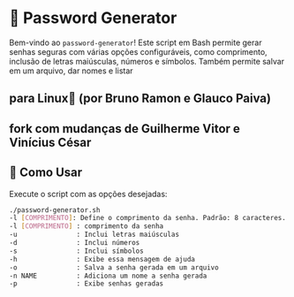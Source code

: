 # 🔐 Password Generator

Bem-vindo ao `password-generator`! Este script em Bash permite gerar senhas seguras com várias opções configuráveis, como comprimento, inclusão de letras maiúsculas, números e símbolos. Também permite salvar em um arquivo, dar nomes e listar

## para Linux🐧 (por Bruno Ramon e Glauco Paiva)

## fork com mudanças de Guilherme Vitor e Vinícius César

## 🚀 Como Usar

Execute o script com as opções desejadas:

```bash
./password-generator.sh
-l [COMPRIMENTO]: Define o comprimento da senha. Padrão: 8 caracteres.
-l [COMPRIMENTO] : comprimento da senha
-u               : Inclui letras maiúsculas
-d               : Inclui números
-s               : Inclui símbolos
-h               : Exibe essa mensagem de ajuda
-o               : Salva a senha gerada em um arquivo
-n NAME          : Adiciona um nome a senha gerada
-p               : Exibe senhas geradas
```
